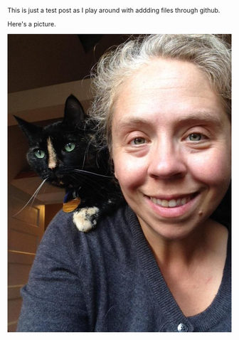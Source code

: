 This is just a test post as I play around with addding files through github.

Here's a picture.



![test](/_assets/paige-and-cat.jpg)
